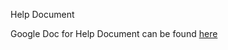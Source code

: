 Help Document 

Google Doc for Help Document can be found [here](https://docs.google.com/document/d/1vhWbc2_tjeGfcQRS6MeQk65ZctzSsANQbBHxyJLj7bc/edit?usp=sharing)
